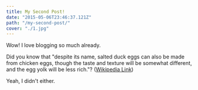 ```yaml
---
title: My Second Post!
date: "2015-05-06T23:46:37.121Z"
path: "/my-second-post/"
cover: "./1.jpg"
---
```


Wow! I love blogging so much already.

Did you know that "despite its name, salted duck eggs can also be made from chicken eggs, though the taste and texture will be somewhat different, and the egg yolk will be less rich."? ([Wikipedia Link](http://en.wikipedia.org/wiki/Salted_duck_egg))

Yeah, I didn't either.
